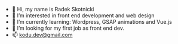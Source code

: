 - 👋 Hi, my name is Radek Skotnicki
- 👀 I’m interested in front end development and web design
- 🌱 I’m currently learning: Wordpress, GSAP animations and Vue.js
- 💞️ I’m looking for my first job as front end dev.
- 📫 kodu.dev@gmail.com

<!---
KoduKodu/KoduKodu is a ✨ special ✨ repository because its `README.md` (this file) appears on your GitHub profile.
You can click the Preview link to take a look at your changes.
--->
